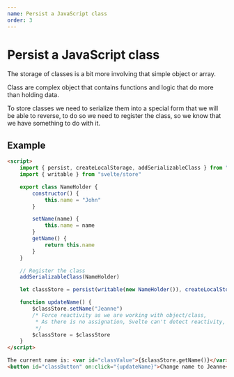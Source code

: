 ```yaml
---
name: Persist a JavaScript class
order: 3
---
```


# Persist a JavaScript class

The storage of classes is a bit more involving that simple object or array.

Class are complex object that contains functions and logic that do more than holding data.

To store classes we need to serialize them into a special form that we will be able to reverse, to do so we need to register the class, so we know that we have something to do with it.

## Example

```html
<script>
    import { persist, createLocalStorage, addSerializableClass } from "@macfja/svelte-persistent-store"
    import { writable } from "svelte/store"

    export class NameHolder {
        constructor() {
            this.name = "John"
        }

        setName(name) {
            this.name = name
        }
        getName() {
            return this.name
        }
    }

    // Register the class
    addSerializableClass(NameHolder)

    let classStore = persist(writable(new NameHolder()), createLocalStorage(), "user-name")

    function updateName() {
        $classStore.setName("Jeanne")
        /* Force reactivity as we are working with object/class,
         * As there is no assignation, Svelte can't detect reactivity, so we help it by creating an assignation
         */
        $classStore = $classStore
    }
</script>

The current name is: <var id="classValue">{$classStore.getName()}</var>
<button id="classButton" on:click="{updateName}">Change name to Jeanne</button>
```
